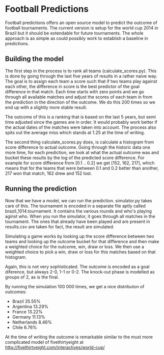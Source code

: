Football Predictions
====================

Football predictions offers an open source model to predict the outcome of football tournaments. The current version is setup for the world cup 2014 in Brazil but it should be extendable for future tournaments. The whole approach is as simple as could possibly work to establish a baseline in predictions.

Building the model
------------------

The first step in the process is to rank all teams (calculate_scores.py). This is done by going through the last five years of results in a rather naive way. The goal is to assign each team a score such that if two teams play against each other, the difference in score is the best predictor of the goal difference in that match. Each time starts with zero points and we go through all available matches and adjust the scores of each team in from the prediction in the direction of the outcome. We do this 200 times so we end up with a slightly more stable result.

The outcome of this is a ranking that is based on the last 5 years, but semi time adjusted since the games are in order. It would probably work better if the actual dates of the matches were taken into account. The process also spits out the average miss which stands at 1.25 at the time of writing.

The second thing calculate_scores.py does, is calculate a histogram from score difference to actual outcome. Going through the historic data one more time, for each prediction, we look at what the actual outcome was and bucket these results by the log of the predicted score difference. For example for score difference from [0.1 .. 0.2] we get [152, 162, 217], which means that for the teams that were between 0.1 and 0.2 better than another, 217 won that match, 162 drew and 152 lost.


Running the prediction
----------------------

Now that we have a model, we can run the prediction. simulator.py takes care of this. The tournament is encoded in a separate file aptly called brazil_1014.tournament. It contains the various rounds and who's playing aginst who. When you run the simulator, it goes through all matches in the tournament. The ones that already have been played and are present in results.csv are taken for fact, the result are simulated.

Simulating a game works by looking up the score difference between two teams and looking up the outcome bucket for that difference and then make a weighted choice for the outcome, win, draw or loss.
We then use a weighted choice to pick a win, draw or loss for this matches based on that histogram.

Again, this is not very sophisticated. The outcome is encoded as a goal diference, but always 2-0, 1-1 or 0-2. The knock-out phase is modelled as groups of 2, as is the final.

By running the simulation 100 000 times, we get a nice distributon of outcomes:

 * Brazil 35.55%
 * Argentina 13.29%
 * France 13.22%
 * Germany 11.13%
 * Netherlands 8.46%
 * Chile 6.76%

At the time of writing the outcome is remarkable similar to the must more complicated model of fivethirtyeight at http://fivethirtyeight.com/interactives/world-cup/ 




